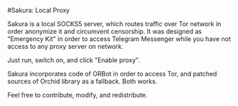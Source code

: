 #Sakura: Local Proxy

Sakura is a local SOCKS5 server, which routes traffic over Tor network in order anonymize it and circumvent censorship.
It was designed as "Emergency Kit" in order to access Telegram Messenger while you have not access to any proxy server on network.

Just run, switch on, and click "Enable proxy".

Sakura incorporates code of ORBot in order to access Tor, and patched sources of Orchid library as a fallback.
Both works.

Feel free to contribute, modify, and redistribute.
